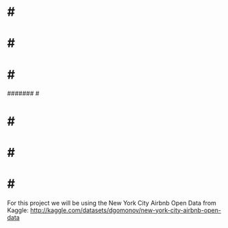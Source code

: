 #     #   ###
#     #    # 
#     #    # 
#######    # 
#     #    # 
#     #    # 
#     #   ###


For this project we will be using the New York City Airbnb Open Data from Kaggle:
http://kaggle.com/datasets/dgomonov/new-york-city-airbnb-open-data

